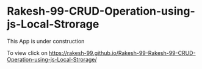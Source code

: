 # Rakesh-99-CRUD-Operation-using-js-Local-Strorage
This App is under construction

To view click on https://rakesh-99.github.io/Rakesh-99-Rakesh-99-CRUD-Operation-using-js-Local-Strorage/
